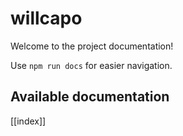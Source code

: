 # willcapo

Welcome to the project documentation!

Use `npm run docs` for easier navigation.

## Available documentation

[[index]]
